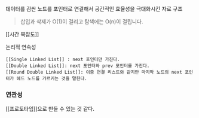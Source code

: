 데이터를 감싼 노드를 포인터로 연결해서 공간적인 효율성을 극대화시킨 자료 구조

> 삽입과 삭제가 O(1)이 걸리고 탐색에는 O(n)이 걸립니다.

[[시간 복잡도]]

논리적 연속성 

	[[Single Linked List]] : next 포인터만 가진다.
	[[Double Linked List]]: next 포인터와 prev 포인터를 가진다.
	[[Round Double Linked List]]: 이중 연결 리스트와 같지만 마지막 노드의 next 포인터가 헤드 노드를 가르키는 것을 말한다.


### 연관성
[[프로토타입]]으로 만들 수 있는 것 같다. 



